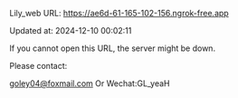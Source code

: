 Lily_web URL: https://ae6d-61-165-102-156.ngrok-free.app

Updated at: 2024-12-10 00:02:11

If you cannot open this URL, the server might be down.

Please contact: 

goley04@foxmail.com Or Wechat:GL_yeaH